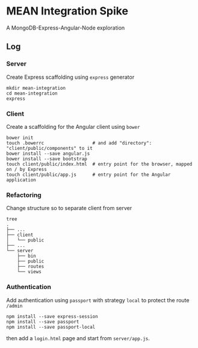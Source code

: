 # MEAN Integration Spike

A MongoDB-Express-Angular-Node exploration

## Log

### Server

Create Express scaffolding using `express` generator

```
mkdir mean-integration
cd mean-integration
express
```

### Client

Create a scaffolding for the Angular client using `bower`

```
bower init
touch .bowerrc                  # and add "directory": "client/public/components" to it
bower install --save angular.js
bower install --save bootstrap
touch client/public/index.html  # entry point for the browser, mapped on / by Express
touch client/public/app.js      # entry point for the Angular application
```

### Refactoring

Change structure so to separate client from server

```
tree
.
├── ...
├── client
│   └── public
├── ...
└── server
    ├── bin
    ├── public
    ├── routes
    └── views
```

### Authentication

Add authentication using `passport` with strategy `local` to protect the route `/admin`

```
npm install --save express-session
npm install --save passport
npm install --save passport-local
```

then add a `login.html` page and start from `server/app.js`.
